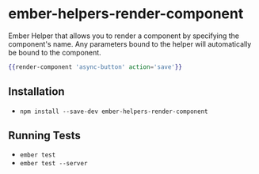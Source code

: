 # ember-helpers-render-component

Ember Helper that allows you to render a component by specifying the component's name. Any parameters bound to the helper will automatically be bound to the component.

```handlebars
{{render-component 'async-button' action='save'}}
```

## Installation

* `npm install --save-dev ember-helpers-render-component`

## Running Tests

* `ember test`
* `ember test --server`

